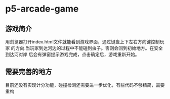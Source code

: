 # p5-arcade-game
## 游戏简介
用浏览器打开index.html文件就能看到游戏界面，通过键盘上下左右方向键控制玩家
的方向.当玩家到达河边的过程中不能碰到虫子。否则会回到初始地方。在安全到达河对岸
后会有弹窗提示游戏完成，点击确定后，游戏重新开始。
## 需要完善的地方
目前还没有实现计分功能，碰撞检测还需要进一步优化，有些代码不够精简，需要重构
